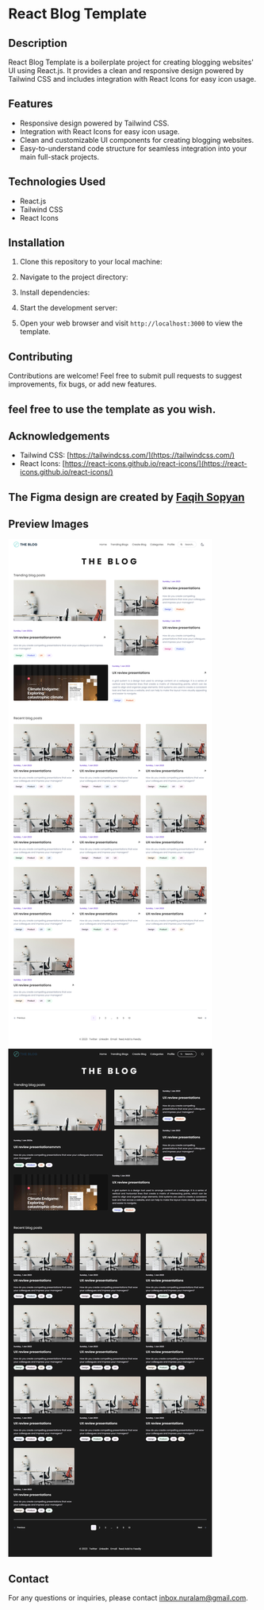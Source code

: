 # React Blog Template

## Description
React Blog Template is a boilerplate project for creating blogging websites' UI using React.js. It provides a clean and responsive design powered by Tailwind CSS and includes integration with React Icons for easy icon usage.

## Features
- Responsive design powered by Tailwind CSS.
- Integration with React Icons for easy icon usage.
- Clean and customizable UI components for creating blogging websites.
- Easy-to-understand code structure for seamless integration into your main full-stack projects.

## Technologies Used
- React.js
- Tailwind CSS
- React Icons

## Installation
1. Clone this repository to your local machine:
2. Navigate to the project directory:
3. Install dependencies:
4. Start the development server:



5. Open your web browser and visit `http://localhost:3000` to view the template.



## Contributing
Contributions are welcome! Feel free to submit pull requests to suggest improvements, fix bugs, or add new features.

## feel free to use the template as you wish.

## Acknowledgements
- Tailwind CSS: [https://tailwindcss.com/](https://tailwindcss.com/)
- React Icons: [https://react-icons.github.io/react-icons/](https://react-icons.github.io/react-icons/)


## The Figma design are created by [Faqih Sopyan](https://www.figma.com/community/file/1235152009438565697/the-blog-a-web-personal-blog)

## Preview Images

![Preview](./public/images/img-1.png)
![Preview](./public/images/img-2.png)


## Contact
For any questions or inquiries, please contact [inbox.nuralam@gmail.com](mailto:inbox.nuralam@gmail.com).



